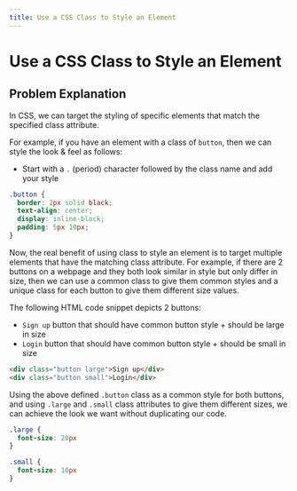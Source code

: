 ```yaml
---
title: Use a CSS Class to Style an Element
---
```

# Use a CSS Class to Style an Element

## Problem Explanation

In CSS, we can target the styling of specific elements that match the specified class attribute.

For example, if you have an element with a class of ```button```, then we can style the look & feel as follows:
* Start with a ```.``` (period) character followed by the class name and add your style

```css
.button {
  border: 2px solid black;
  text-align: center;
  display: inline-block;
  padding: 5px 10px;
}
```

Now, the real benefit of using class to style an element is to target multiple elements that have the matching class attribute. For example, if there are 2 buttons on a webpage and they both look similar in style but only differ in size, then we can use a common class to give them common styles and a unique class for each button to give them different size values.

The following HTML code snippet depicts 2 buttons:
* ```Sign up``` button that should have common button style + should be large in size
* ```Login``` button that should have common button style + should be small in size

```html
<div class="button large">Sign up</div>
<div class="button small">Login</div>
```

Using the above defined ```.button``` class as a common style for both buttons, and using ```.large``` and ```.small``` class attributes to give them different sizes, we can achieve the look we want without duplicating our code.

```css
.large {
  font-size: 20px
}
```

```css
.small {
  font-size: 10px
}
```
